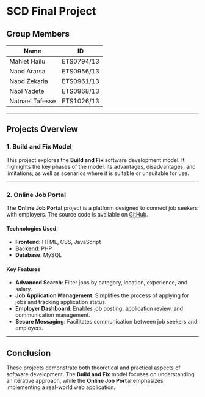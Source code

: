 # SCD Final Project

## Group Members
| Name               | ID          |
|--------------------|-------------|
| Mahlet Hailu       | ETS0794/13  |
| Naod Ararsa        | ETS0956/13  |
| Naod Zekaria       | ETS0961/13  |
| Naol Yadete        | ETS0968/13  |
| Natnael Tafesse    | ETS1026/13  |

---

## Projects Overview

### 1. Build and Fix Model
This project explores the **Build and Fix** software development model. It highlights the key phases of the model, its advantages, disadvantages, and limitations, as well as scenarios where it is suitable or unsuitable for use.

---

### 2. Online Job Portal
The **Online Job Portal** project is a platform designed to connect job seekers with employers. The source code is available on [GitHub](https://github.com/DeazStar/ip_project_job_portal_website).

#### Technologies Used
- **Frontend**: HTML, CSS, JavaScript
- **Backend**: PHP
- **Database**: MySQL

#### Key Features
- **Advanced Search**: Filter jobs by category, location, experience, and salary.
- **Job Application Management**: Simplifies the process of applying for jobs and tracking application status.
- **Employer Dashboard**: Enables job posting, application review, and communication management.
- **Secure Messaging**: Facilitates communication between job seekers and employers.

---

## Conclusion
These projects demonstrate both theoretical and practical aspects of software development. The **Build and Fix** model focuses on understanding an iterative approach, while the **Online Job Portal** emphasizes implementing a real-world web application.
